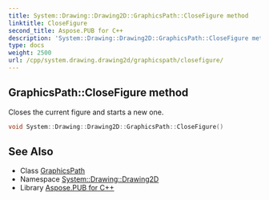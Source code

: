 ```yaml
---
title: System::Drawing::Drawing2D::GraphicsPath::CloseFigure method
linktitle: CloseFigure
second_title: Aspose.PUB for C++
description: 'System::Drawing::Drawing2D::GraphicsPath::CloseFigure method. Closes the current figure and starts a new one in C++.'
type: docs
weight: 2500
url: /cpp/system.drawing.drawing2d/graphicspath/closefigure/
---
```

## GraphicsPath::CloseFigure method


Closes the current figure and starts a new one.

```cpp
void System::Drawing::Drawing2D::GraphicsPath::CloseFigure()
```

## See Also

* Class [GraphicsPath](../)
* Namespace [System::Drawing::Drawing2D](../../)
* Library [Aspose.PUB for C++](../../../)
